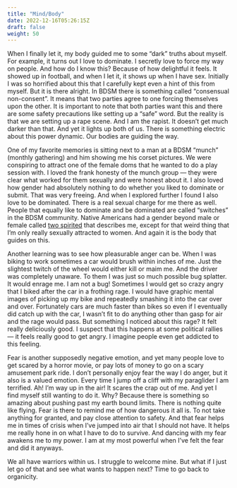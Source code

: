 ```yaml
---
title: "Mind/Body"
date: 2022-12-16T05:26:15Z
draft: false
weight: 50
---
```

When I finally let it, my body guided me to some “dark” truths about myself. For example, it turns out I love to dominate. I secretly love to force my way on people. And how do I know this? Because of how delightful it feels. It showed up in football, and when I let it, it shows up when I have sex. Initially I was so horrified about this that I carefully kept even a hint of this from myself. But it is there alright. In BDSM there is something called “consensual non-consent”. It means that two parties agree to one forcing themselves upon the other. It is important to note that both parties want this and there are some safety precautions like setting up a “safe” word. But the reality is that we are setting up a rape scene. And I am the rapist. It doesn’t get much darker than that. And yet it lights up both of us. There is something electric about this power dynamic. Our bodies are guiding the way. 

One of my favorite memories is sitting next to a man at a BDSM “munch” (monthly gathering) and him showing me his corset pictures. We were conspiring to attract one of the female doms that he wanted to do a play session with. I loved the frank honesty of the munch group — they were clear what worked for them sexually and were honest about it. I also loved how gender had absolutely nothing to do whether you liked to dominate or submit. That was very freeing.  And when I explored further I found I also love to be dominated. There is a real sexual charge for me there as well. People that equally like to dominate and be dominated are called “switches” in the BDSM community.  Native Americans had a gender beyond male or female called [two spirited][1] that describes me, except for that weird thing that I’m only really sexually attracted to women. And again it is the body that guides on this.

Another learning was to see how pleasurable anger can be. When I was biking to work sometimes a car would brush within inches of me. Just the slightest twitch of the wheel would either kill or maim me. And the driver was completely unaware. To them I was just so much possible bug splatter. It would enrage me. I am not a bug! Sometimes I would get so crazy angry that I biked after the car in a frothing rage. I would have graphic mental images of picking up my bike and repeatedly smashing it into the car over and over. Fortunately cars are much faster than bikes so even if I eventually did catch up with the car, I wasn’t fit to do anything other than gasp for air and the rage would pass. But something I noticed about this rage? It felt really deliciously good. I suspect that this happens at some political rallies — it feels really good to get angry. I imagine people even get addicted to this feeling.

Fear is another supposedly negative emotion, and yet many people love to get scared by a horror movie, or pay lots of money to go on a scary amusement park ride.  I don’t personally enjoy fear the way I do anger, but it also is a valued emotion. Every time I jump off a cliff with my paraglider I am terrified. Ah! I’m way up in the air! It scares the crap out of me. And yet I find myself still wanting to do it. Why? Because there is something so amazing about pushing past my earth bound limits. There is nothing quite like flying. Fear is there to remind me of how dangerous it all is. To not take anything for granted, and pay close attention to safety. And that fear helps me in times of crisis when I’ve jumped into air that I should not have. It helps me really hone in on what I have to do to survive. And dancing with my fear awakens me to my power. I am at my most powerful when I’ve felt the fear and did it anyways. 

We all have warriors within us. I struggle to welcome mine. But what if I just let go of that and see what wants to happen next?  Time to go back to organicity.

[1]:	https://www.ihs.gov/lgbt/health/twospirit/#:~:text=Traditionally%2C%20Native%20American%20two%2Dspirit,a%20distinct%2C%20alternative%20gender%20status.